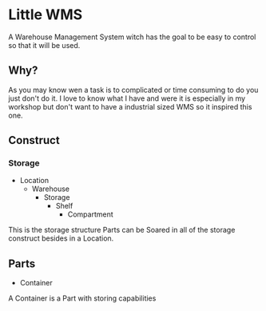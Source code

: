 # Little WMS
A Warehouse Management System witch has the goal to be easy to control so that it will be used.

## Why?
As you may know wen a task is to complicated or time consuming to do you just don't do it.
I love to know what I have and were it is especially in my workshop but don't want to have a industrial sized WMS so it inspired this one.

## Construct
### Storage

- Location
    - Warehouse
        - Storage
            - Shelf
                - Compartment

This is the storage structure Parts can be Soared in all of the storage construct besides in a Location.

## Parts

- Container

A Container is a Part with storing capabilities
